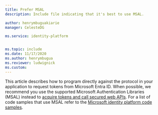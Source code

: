 ```yaml
---
title: Prefer MSAL
description: Include file indicating that it's best to use MSAL. 

author: henrymbuguakiarie
manager: CelesteDG

ms.service: identity-platform


ms.topic: include
ms.date: 11/17/2020
ms.author: henrymbugua
ms.reviewer: ludwignick
ms.custom: 
---
```


This article describes how to program directly against the protocol in your application to request tokens from Microsoft Entra ID. When possible, we recommend you use the supported Microsoft Authentication Libraries (MSAL) instead to [acquire tokens and call secured web APIs](../authentication-flows-app-scenarios.md#scenarios-and-supported-authentication-flows). For a list of code samples that use MSAL refer to the [Microsoft identity platform code samples](../sample-v2-code.md).

